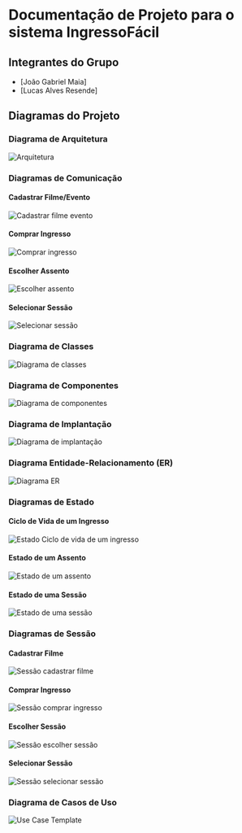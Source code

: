 # Documentação de Projeto para o sistema IngressoFácil

## Integrantes do Grupo
- [João Gabriel Maia]
- [Lucas Alves Resende]

## Diagramas do Projeto

### Diagrama de Arquitetura
![Arquitetura](Diagramas/Arquitetura.png)

### Diagramas de Comunicação
#### Cadastrar Filme/Evento
![Cadastrar filme evento](Diagramas/Cadastrar%20filme%20evento.png)

#### Comprar Ingresso
![Comprar ingresso](Diagramas/Comprar%20ingresso.png)

#### Escolher Assento
![Escolher assento](Diagramas/Escolher%20assento.png)

#### Selecionar Sessão
![Selecionar sessão](Diagramas/Selecionar%20sessão.png)

### Diagrama de Classes
![Diagrama de classes](Diagramas/Diagrama%20de%20classes.png)

### Diagrama de Componentes
![Diagrama de componentes](Diagramas/Diagrama%20de%20componentes.png)

### Diagrama de Implantação
![Diagrama de implantação](Diagramas/Diagrama%20de%20implantação.png)

### Diagrama Entidade-Relacionamento (ER)
![Diagrama ER](Diagramas/Diagrama%20ER%20.drawio%20(1).png)

### Diagramas de Estado
#### Ciclo de Vida de um Ingresso
![Estado Ciclo de vida de um ingresso](Diagramas/Estado%20Ciclo%20de%20vida%20de%20um%20ingresso.png)

#### Estado de um Assento
![Estado de um assento](Diagramas/Estado%20de%20um%20assento.png)

#### Estado de uma Sessão
![Estado de uma sessão](Diagramas/Estado%20de%20uma%20sessão.png)

### Diagramas de Sessão
#### Cadastrar Filme
![Sessão cadastrar filme](Diagramas/Sessão%20cadastrar%20filme.png)

#### Comprar Ingresso
![Sessão comprar ingresso](Diagramas/Sessão%20comprar%20ingresso.png)

#### Escolher Sessão
![Sessão escolher sessão](Diagramas/Sessão%20escolher%20sessão.png)

#### Selecionar Sessão
![Sessão selecionar sessão](Diagramas/Sessão%20selecionar%20sessão.png)

### Diagrama de Casos de Uso
![Use Case Template](Diagramas/Use%20Case%20Template%20(Community).png)
